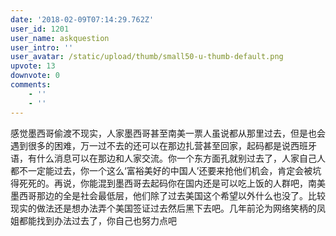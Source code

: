 ```yaml
---
date: '2018-02-09T07:14:29.762Z'
user_id: 1201
user_name: askquestion
user_intro: ''
user_avatar: /static/upload/thumb/small50-u-thumb-default.png
upvote: 13
downvote: 0
comments:
    - ''
    - ''
---
```


感觉墨西哥偷渡不现实，人家墨西哥甚至南美一票人虽说都从那里过去，但是也会遇到很多的困难，万一过不去的还可以在那边扎营甚至回家，起码都是说西班牙语，有什么消息可以在那边和人家交流。你一个东方面孔就别过去了，人家自己人都不一定能过去，你一个这么‘富裕美好的中国人’还要来抢他们机会，肯定会被坑得死死的。再说，你能混到墨西哥去起码你在国内还是可以吃上饭的人群吧，南美墨西哥那边的全是社会最低层，他们除了过去美国这个希望以外什么也没了。比较现实的做法还是想办法弄个美国签证过去然后黑下去吧。几年前沦为网络笑柄的凤姐都能找到办法过去了，你自己也努力点吧
